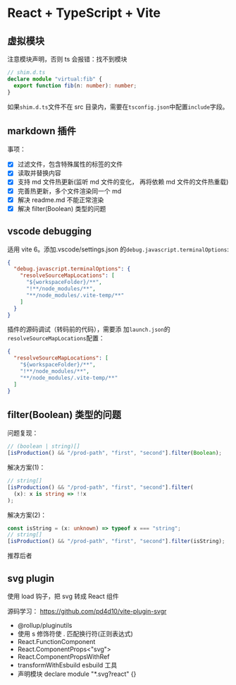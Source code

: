 # React + TypeScript + Vite

## 虚拟模块

注意模块声明，否则 ts 会报错：找不到模块

```ts
// shim.d.ts
declare module "virtual:fib" {
  export function fib(n: number): number;
}
```

如果`shim.d.ts`文件不在 src 目录内，需要在`tsconfig.json`中配置`include`字段。

## markdown 插件

事项：

- [x] 过滤文件，包含特殊属性的标签的文件
- [x] 读取并替换内容
- [x] 支持 md 文件热更新(监听 md 文件的变化， 再将依赖 md 文件的文件热重载)
- [x] 完善热更新，多个文件渲染同一个 md
- [x] 解决 readme.md 不能正常渲染
- [x] 解决 filter(Boolean) 类型的问题

## vscode debugging

适用 vite 6。添加.vscode/settings.json 的`debug.javascript.terminalOptions`:

```json
{
  "debug.javascript.terminalOptions": {
    "resolveSourceMapLocations": [
      "${workspaceFolder}/**",
      "!**/node_modules/**",
      "**/node_modules/.vite-temp/**"
    ]
  }
}
```

插件的源码调试（转码前的代码），需要添
加`launch.json`的`resolveSourceMapLocations`配置：

```json
{
  "resolveSourceMapLocations": [
    "${workspaceFolder}/**",
    "!**/node_modules/**",
    "**/node_modules/.vite-temp/**"
  ]
}
```

## filter(Boolean) 类型的问题

问题复现：

```ts
// (boolean | string)[]
[isProduction() && "/prod-path", "first", "second"].filter(Boolean);
```

解决方案(1)：

```ts
// string[]
[isProduction() && "/prod-path", "first", "second"].filter(
  (x): x is string => !!x
);
```

解决方案(2)：

```ts
const isString = (x: unknown) => typeof x === "string";
// string[]
[isProduction() && "/prod-path", "first", "second"].filter(isString);
```

推荐后者

## svg plugin

使用 load 钩子，把 svg 转成 React 组件

源码学习： https://github.com/pd4d10/vite-plugin-svgr

- @rollup/pluginutils
- 使用 s 修饰符使 . 匹配换行符(正则表达式)
- React.FunctionComponent<T>
- React.ComponentProps<"svg">
- React.ComponentPropsWithRef<T>
- transformWithEsbuild esbuild 工具
- 声明模块 declare module "\*.svg?react" {}
